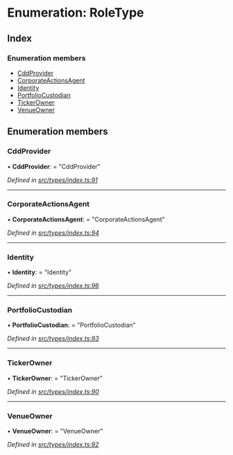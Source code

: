 # Enumeration: RoleType

## Index

### Enumeration members

* [CddProvider](roletype.md#cddprovider)
* [CorporateActionsAgent](roletype.md#corporateactionsagent)
* [Identity](roletype.md#identity)
* [PortfolioCustodian](roletype.md#portfoliocustodian)
* [TickerOwner](roletype.md#tickerowner)
* [VenueOwner](roletype.md#venueowner)

## Enumeration members

###  CddProvider

• **CddProvider**: = "CddProvider"

*Defined in [src/types/index.ts:91](https://github.com/PolymeshAssociation/polymesh-sdk/blob/46845947/src/types/index.ts#L91)*

___

###  CorporateActionsAgent

• **CorporateActionsAgent**: = "CorporateActionsAgent"

*Defined in [src/types/index.ts:94](https://github.com/PolymeshAssociation/polymesh-sdk/blob/46845947/src/types/index.ts#L94)*

___

###  Identity

• **Identity**: = "Identity"

*Defined in [src/types/index.ts:96](https://github.com/PolymeshAssociation/polymesh-sdk/blob/46845947/src/types/index.ts#L96)*

___

###  PortfolioCustodian

• **PortfolioCustodian**: = "PortfolioCustodian"

*Defined in [src/types/index.ts:93](https://github.com/PolymeshAssociation/polymesh-sdk/blob/46845947/src/types/index.ts#L93)*

___

###  TickerOwner

• **TickerOwner**: = "TickerOwner"

*Defined in [src/types/index.ts:90](https://github.com/PolymeshAssociation/polymesh-sdk/blob/46845947/src/types/index.ts#L90)*

___

###  VenueOwner

• **VenueOwner**: = "VenueOwner"

*Defined in [src/types/index.ts:92](https://github.com/PolymeshAssociation/polymesh-sdk/blob/46845947/src/types/index.ts#L92)*
